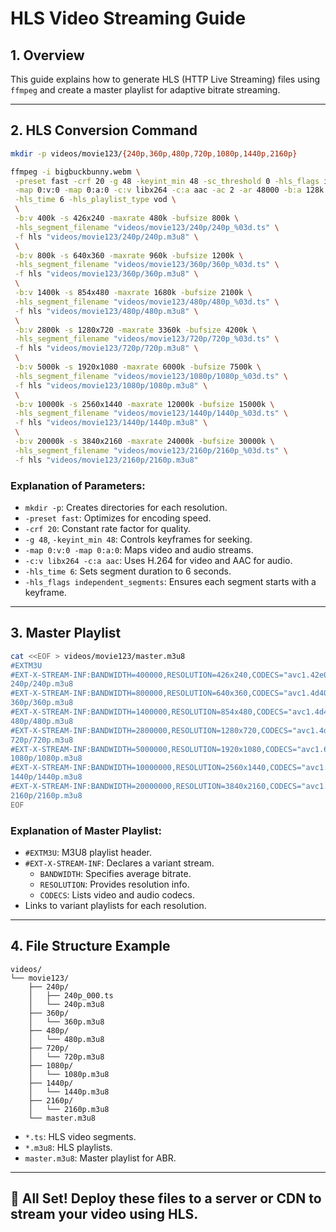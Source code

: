 # HLS Video Streaming Guide

## 1. Overview

This guide explains how to generate HLS (HTTP Live Streaming) files using `ffmpeg` and create a master playlist for adaptive bitrate streaming.

---

## 2. HLS Conversion Command

```bash
mkdir -p videos/movie123/{240p,360p,480p,720p,1080p,1440p,2160p}

ffmpeg -i bigbuckbunny.webm \
 -preset fast -crf 20 -g 48 -keyint_min 48 -sc_threshold 0 -hls_flags independent_segments \
 -map 0:v:0 -map 0:a:0 -c:v libx264 -c:a aac -ac 2 -ar 48000 -b:a 128k \
 -hls_time 6 -hls_playlist_type vod \
 \
 -b:v 400k -s 426x240 -maxrate 480k -bufsize 800k \
 -hls_segment_filename "videos/movie123/240p/240p_%03d.ts" \
 -f hls "videos/movie123/240p/240p.m3u8" \
 \
 -b:v 800k -s 640x360 -maxrate 960k -bufsize 1200k \
 -hls_segment_filename "videos/movie123/360p/360p_%03d.ts" \
 -f hls "videos/movie123/360p/360p.m3u8" \
 \
 -b:v 1400k -s 854x480 -maxrate 1680k -bufsize 2100k \
 -hls_segment_filename "videos/movie123/480p/480p_%03d.ts" \
 -f hls "videos/movie123/480p/480p.m3u8" \
 \
 -b:v 2800k -s 1280x720 -maxrate 3360k -bufsize 4200k \
 -hls_segment_filename "videos/movie123/720p/720p_%03d.ts" \
 -f hls "videos/movie123/720p/720p.m3u8" \
 \
 -b:v 5000k -s 1920x1080 -maxrate 6000k -bufsize 7500k \
 -hls_segment_filename "videos/movie123/1080p/1080p_%03d.ts" \
 -f hls "videos/movie123/1080p/1080p.m3u8" \
 \
 -b:v 10000k -s 2560x1440 -maxrate 12000k -bufsize 15000k \
 -hls_segment_filename "videos/movie123/1440p/1440p_%03d.ts" \
 -f hls "videos/movie123/1440p/1440p.m3u8" \
 \
 -b:v 20000k -s 3840x2160 -maxrate 24000k -bufsize 30000k \
 -hls_segment_filename "videos/movie123/2160p/2160p_%03d.ts" \
 -f hls "videos/movie123/2160p/2160p.m3u8"
```

### Explanation of Parameters:

- `mkdir -p`: Creates directories for each resolution.
- `-preset fast`: Optimizes for encoding speed.
- `-crf 20`: Constant rate factor for quality.
- `-g 48`, `-keyint_min 48`: Controls keyframes for seeking.
- `-map 0:v:0 -map 0:a:0`: Maps video and audio streams.
- `-c:v libx264 -c:a aac`: Uses H.264 for video and AAC for audio.
- `-hls_time 6`: Sets segment duration to 6 seconds.
- `-hls_flags independent_segments`: Ensures each segment starts with a keyframe.

---

## 3. Master Playlist

```bash
cat <<EOF > videos/movie123/master.m3u8
#EXTM3U
#EXT-X-STREAM-INF:BANDWIDTH=400000,RESOLUTION=426x240,CODECS="avc1.42e01e,mp4a.40.2"
240p/240p.m3u8
#EXT-X-STREAM-INF:BANDWIDTH=800000,RESOLUTION=640x360,CODECS="avc1.4d401e,mp4a.40.2"
360p/360p.m3u8
#EXT-X-STREAM-INF:BANDWIDTH=1400000,RESOLUTION=854x480,CODECS="avc1.4d401f,mp4a.40.2"
480p/480p.m3u8
#EXT-X-STREAM-INF:BANDWIDTH=2800000,RESOLUTION=1280x720,CODECS="avc1.4d401f,mp4a.40.2"
720p/720p.m3u8
#EXT-X-STREAM-INF:BANDWIDTH=5000000,RESOLUTION=1920x1080,CODECS="avc1.640028,mp4a.40.2"
1080p/1080p.m3u8
#EXT-X-STREAM-INF:BANDWIDTH=10000000,RESOLUTION=2560x1440,CODECS="avc1.640032,mp4a.40.2"
1440p/1440p.m3u8
#EXT-X-STREAM-INF:BANDWIDTH=20000000,RESOLUTION=3840x2160,CODECS="avc1.640033,mp4a.40.2"
2160p/2160p.m3u8
EOF
```

### Explanation of Master Playlist:

- `#EXTM3U`: M3U8 playlist header.
- `#EXT-X-STREAM-INF`: Declares a variant stream.
  - `BANDWIDTH`: Specifies average bitrate.
  - `RESOLUTION`: Provides resolution info.
  - `CODECS`: Lists video and audio codecs.
- Links to variant playlists for each resolution.

---

## 4. File Structure Example

```
videos/
└── movie123/
    ├── 240p/
    │   ├── 240p_000.ts
    │   └── 240p.m3u8
    ├── 360p/
    │   └── 360p.m3u8
    ├── 480p/
    │   └── 480p.m3u8
    ├── 720p/
    │   └── 720p.m3u8
    ├── 1080p/
    │   └── 1080p.m3u8
    ├── 1440p/
    │   └── 1440p.m3u8
    ├── 2160p/
    │   └── 2160p.m3u8
    └── master.m3u8
```

- `*.ts`: HLS video segments.
- `*.m3u8`: HLS playlists.
- `master.m3u8`: Master playlist for ABR.

---

## 🎉 All Set! Deploy these files to a server or CDN to stream your video using HLS.
